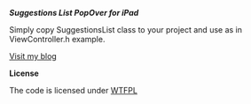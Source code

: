 ***Suggestions List PopOver for iPad*** 

Simply copy SuggestionsList class to your project and use as in ViewController.h example.

[Visit my blog](http://tetek.me   "blog")

**License**

The code is licensed under [WTFPL](http://en.wikipedia.org/wiki/WTFPL)